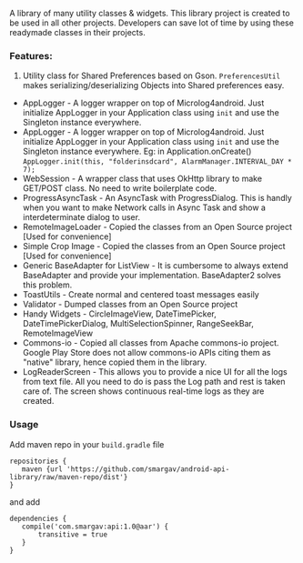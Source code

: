 A library of many utility classes &amp; widgets. This library project is created to be used in all other projects.
Developers can save lot of time by using these readymade classes in their projects. 

### Features:

1. Utility class for Shared Preferences based on Gson. `PreferencesUtil` makes serializing/deserializing Objects into Shared preferences easy.

* AppLogger - A logger wrapper on top of Microlog4android. Just initialize AppLogger in your Application class using `init` and use the Singleton instance everywhere.
* AppLogger - A logger wrapper on top of Microlog4android. Just initialize AppLogger in your Application class using `init` and use the Singleton instance everywhere. 
Eg: in Application.onCreate() `AppLogger.init(this, "folderinsdcard", AlarmManager.INTERVAL_DAY * 7);`
* WebSession - A wrapper class that uses OkHttp library to make GET/POST class. No need to write boilerplate code.
* ProgressAsyncTask - An AsyncTask with ProgressDialog. This is handly when you want to make Network calls in Async Task and show a interdeterminate dialog to user.
* RemoteImageLoader - Copied the classes from an Open Source project [Used for convenience]
* Simple Crop Image - Copied the classes from an Open Source project [Used for convenience]
* Generic BaseAdapter for ListView - It is cumbersome to always extend BaseAdapter and provide your implementation. BaseAdapter2 solves this problem. 
* ToastUtils - Create normal and centered toast messages easily
* Validator - Dumped classes from an Open Source project
* Handy Widgets - CircleImageView, DateTimePicker, DateTimePickerDialog, MultiSelectionSpinner, RangeSeekBar, RemoteImageView
* Commons-io - Copied all classes from Apache commons-io project. Google Play Store does not allow commons-io APIs citing them as "native" library, hence copied them in the library. 
* LogReaderScreen - This allows you to provide a nice UI for all the logs from text file. All you need to do is pass the Log path and rest is taken care of. The screen shows continuous real-time logs as they are created. 

### Usage
 
Add maven repo in your `build.gradle` file
   
    repositories {
       maven {url 'https://github.com/smargav/android-api-library/raw/maven-repo/dist'}       
    }
    
and add 

    dependencies {
       compile('com.smargav:api:1.0@aar') {
           transitive = true
       }
    }


